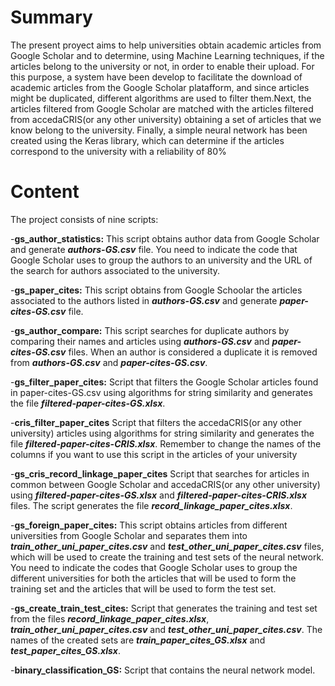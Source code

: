 # Summary
The present proyect aims to help universities obtain academic articles from Google Scholar 
and to determine, using Machine Learning techniques, if the articles belong to the university or 
not, in order to enable their upload.
For this purpose, a system have been develop to facilitate the download of academic articles 
from the Google Scholar platafform, and since articles might be duplicated, different algorithms 
are used to filter them.Next, the articles filtered from Google Scholar are matched with the articles filtered from accedaCRIS(or any other university) obtaining a set of articles that we know belong to the university.
Finally, a simple neural network has been created using the Keras library, which can 
determine if the articles correspond to the university with a reliability of 80%

# Content
The project consists of nine scripts:

-**gs_author_statistics:** This script obtains author data from Google Scholar and generate ***authors-GS.csv*** file. You need to indicate the code that Google Scholar uses to group the authors to an university and the URL of the search for authors associated to the university.

-**gs_paper_cites:** This script obtains from Google Schoolar the articles associated to the authors listed in ***authors-GS.csv*** and generate ***paper-cites-GS.csv*** file.

-**gs_author_compare:** This script searches for duplicate authors by comparing their names and articles using ***authors-GS.csv*** and ***paper-cites-GS.csv*** files. When an author is considered a duplicate it is removed from ***authors-GS.csv*** and ***paper-cites-GS.csv***.

-**gs_filter_paper_cites:** Script that filters the Google Scholar articles found in paper-cites-GS.csv using algorithms for string similarity and generates the file ***filtered-paper-cites-GS.xlsx***.

-**cris_filter_paper_cites** Script that filters the accedaCRIS(or any other university) articles using algorithms for string similarity and generates the file ***filtered-paper-cites-CRIS.xlsx***. Remember to change the names of the columns if you want to use this script in the articles of your university

-**gs_cris_record_linkage_paper_cites** Script that searches for articles in common between Google Scholar and accedaCRIS(or any other university) using ***filtered-paper-cites-GS.xlsx*** and ***filtered-paper-cites-CRIS.xlsx*** files. The script generates the file ***record_linkage_paper_cites.xlsx***.

-**gs_foreign_paper_cites:** This script obtains articles from different universities from Google Scholar and separates them into ***train_other_uni_paper_cites.csv*** and ***test_other_uni_paper_cites.csv*** files, which will be used to create the training and test sets of the neural network. You need to indicate the codes that Google Scholar uses to group the different universities for both the articles that will be used to form the training set and the articles that will be used to form the test set.

-**gs_create_train_test_cites:** Script that generates the training and test set from the files ***record_linkage_paper_cites.xlsx***, ***train_other_uni_paper_cites.csv*** and ***test_other_uni_paper_cites.csv***. The names of the created sets are ***train_paper_cites_GS.xlsx*** and ***test_paper_cites_GS.xlsx***.

-**binary_classification_GS:** Script that contains the neural network model.
